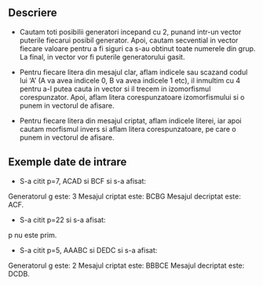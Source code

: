 ## Descriere

- Cautam toti posibilii generatori incepand cu 2, punand intr-un vector puterile fiecarui posibil generator. Apoi, cautam secvential in vector fiecare valoare pentru a fi siguri ca s-au obtinut toate numerele din grup. La final, in vector vor fi puterile generatorului gasit.

- Pentru fiecare litera din mesajul clar, aflam indicele sau scazand codul lui ‘A’ (A va avea indicele 0, B va avea indicele 1 etc), il inmultim cu 4 pentru a-l putea cauta in vector si il trecem in izomorfismul corespunzator. Apoi, aflam litera corespunzatoare izomorfismului si o punem in vectorul de afisare.

- Pentru fiecare litera din mesajul criptat, aflam indicele literei, iar apoi cautam morfismul invers si aflam litera corespunzatoare, pe care o punem in vectorul de afisare.

## Exemple date de intrare

- S-a citit p=7,  ACAD si BCF si s-a afisat:

Generatorul g este: 3
Mesajul criptat este: BCBG
Mesajul decriptat este: ACF.

- S-a citit p=22 si s-a afisat: 

p nu este prim.

- S-a citit p=5, AAABC si DEDC si s-a afisat:

Generatorul g este: 2
Mesajul criptat este: BBBCE
Mesajul decriptat este: DCDB.
